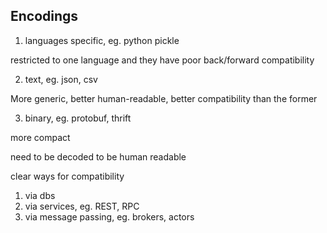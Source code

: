 ---
---

## Encodings

1. languages specific, eg. python pickle 
   
restricted to one language and they have poor back/forward compatibility

2. text, eg. json, csv

More generic, better human-readable, better compatibility than the former 

3. binary, eg. protobuf, thrift 

more compact 

need to be decoded to be human readable

clear ways for compatibility 





1. via dbs 
2. via services, eg. REST, RPC  
3. via message passing, eg. brokers, actors
   
